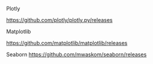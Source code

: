 Plotly

https://github.com/plotly/plotly.py/releases

Matplotlib

https://github.com/matplotlib/matplotlib/releases

Seaborn
https://github.com/mwaskom/seaborn/releases
